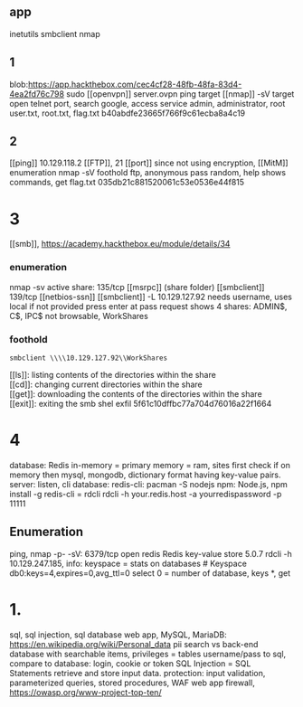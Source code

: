 ## app
inetutils
smbclient
nmap
## 1
blob:https://app.hackthebox.com/cec4cf28-48fb-48fa-83d4-4ea2fd76c798
sudo [[openvpn]] server.ovpn
ping target
[[nmap]] -sV target
open telnet port, search google, access service
admin, administrator, root
user.txt, root.txt, flag.txt
b40abdfe23665f766f9c61ecba8a4c19

## 2
[[ping]] 10.129.118.2
[[FTP]], 21 [[port]] since not using encryption, [[MitM]]
enumeration nmap -sV
foothold ftp, anonymous pass random, help shows commands, get flag.txt
035db21c881520061c53e0536e44f815

# 3
[[smb]], https://academy.hackthebox.eu/module/details/34
### enumeration
nmap -sv
active share:
135/tcp [[msrpc]] (share folder) [[smbclient]]
139/tcp [[netbios-ssn]]
[[smbclient]] -L 10.129.127.92 needs username, uses local if not provided
press enter at pass request
shows 4 shares: ADMIN\$, C\$, IPC\$ not browsable, WorkShares
### foothold
```
smbclient \\\\10.129.127.92\\WorkShares 
```
[[ls]]: listing contents of the directories within the share  
[[cd]]: changing current directories within the share  
[[get]]: downloading the contents of the directories within the share  
[[exit]]: exiting the smb shel
exfil 5f61c10dffbc77a704d76016a22f1664

# 4
database: Redis in-memory = primary memory = ram, sites first check if on memory then mysql, mongodb, dictionary format having key-value pairs. server: listen, cli database:
redis-cli: pacman -S nodejs npm: Node.js, npm install -g redis-cli = rdcli
rdcli -h your.redis.host -a yourredispassword -p 11111
## Enumeration
ping, nmap -p- -sV: 6379/tcp open  redis   Redis key-value store 5.0.7
rdcli -h 10.129.247.185, info: keyspace = stats on databases
\# Keyspace
db0:keys=4,expires=0,avg_ttl=0
select 0 = number of database, keys *, get

# 1.
sql, sql injection, sql database web app, MySQL, MariaDB: https://en.wikipedia.org/wiki/Personal_data pii
search vs back-end database with searchable items, privileges = tables
username/pass to sql, compare to database: login, cookie or token
SQL Injection = SQL Statements retrieve and store input data. protection: input validation, parameterized queries, stored procedures, WAF web app firewall, https://owasp.org/www-project-top-ten/
